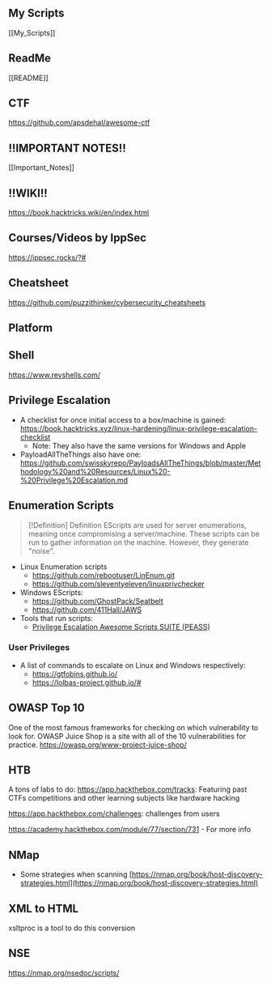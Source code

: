 
## My Scripts
[[My_Scripts]]

## ReadMe
[[README]]

## CTF
https://github.com/apsdehal/awesome-ctf
## !!IMPORTANT NOTES!!
[[Important_Notes]]

## !!WIKI!!
https://book.hacktricks.wiki/en/index.html

## Courses/Videos by IppSec
https://ippsec.rocks/?#

## Cheatsheet
https://github.com/puzzithinker/cybersecurity_cheatsheets

## Platform
## Shell
https://www.revshells.com/
## Privilege Escalation

- A checklist for once initial access to a box/machine is gained: https://book.hacktricks.xyz/linux-hardening/linux-privilege-escalation-checklist
	- Note: They also have the same versions for Windows and Apple
- PayloadAllTheThings also have one: https://github.com/swisskyrepo/PayloadsAllTheThings/blob/master/Methodology%20and%20Resources/Linux%20-%20Privilege%20Escalation.md

## Enumeration Scripts

> [!Definition] Definition
> EScripts are used for server enumerations, meaning once compromising a server/machine. These scripts can be run to gather information on the machine. However, they generate "noise".

- Linux Enumeration scripts
	- https://github.com/rebootuser/LinEnum.git
	- https://github.com/sleventyeleven/linuxprivchecker
- Windows EScripts:
	- https://github.com/GhostPack/Seatbelt
	- https://github.com/411Hall/JAWS
- Tools that run scripts:
	- [Privilege Escalation Awesome Scripts SUITE (PEASS)](https://github.com/carlospolop/privilege-escalation-awesome-scripts-suite)


### User Privileges
- A list of commands to escalate on Linux and Windows respectively:
	- https://gtfobins.github.io/
	- https://lolbas-project.github.io/#

## OWASP Top 10
One of the most famous frameworks for checking on which vulnerability to look for.
OWASP Juice Shop is a site with all of the 10 vulnerabilities for practice.
https://owasp.org/www-project-juice-shop/

## HTB
A tons of labs to do:
https://app.hackthebox.com/tracks: Featuring past CTFs competitions and other learning subjects like hardware hacking

https://app.hackthebox.com/challenges: challenges from users

https://academy.hackthebox.com/module/77/section/731 - For more info

## NMap
- Some strategies when scanning [https://nmap.org/book/host-discovery-strategies.html](https://nmap.org/book/host-discovery-strategies.html)

## XML to HTML
xsltproc is a tool to do this conversion

## NSE
https://nmap.org/nsedoc/scripts/

